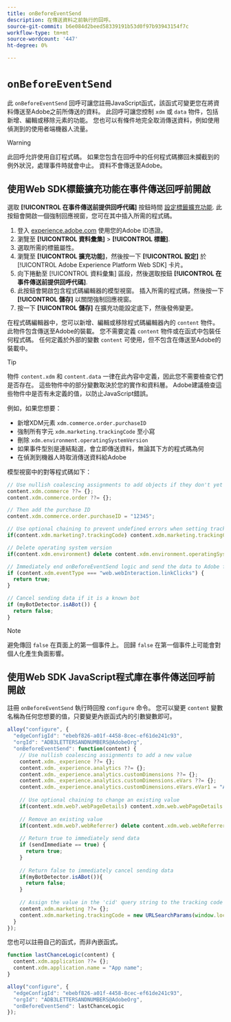 ```yaml
---
title: onBeforeEventSend
description: 在傳送資料之前執行的回呼。
source-git-commit: b6e084d2beed58339191b53d0f97b93943154f7c
workflow-type: tm+mt
source-wordcount: '447'
ht-degree: 0%

---
```


# `onBeforeEventSend`

此 `onBeforeEventSend` 回呼可讓您註冊JavaScript函式，該函式可變更您在將資料傳送至Adobe之前所傳送的資料。 此回呼可讓您控制 `xdm` 或 `data` 物件，包括新增、編輯或移除元素的功能。 您也可以有條件地完全取消傳送資料，例如使用偵測到的使用者端機器人流量。

>[!WARNING]
>
>此回呼允許使用自訂程式碼。 如果您包含在回呼中的任何程式碼擲回未攔截到的例外狀況，處理事件時就會中止。 資料不會傳送至Adobe。

## 使用Web SDK標籤擴充功能在事件傳送回呼前開啟

選取 **[!UICONTROL 在事件傳送前提供回呼代碼]** 按鈕時間 [設定標籤擴充功能](/help/tags/extensions/client/web-sdk/web-sdk-extension-configuration.md). 此按鈕會開啟一個強制回應視窗，您可在其中插入所需的程式碼。

1. 登入 [experience.adobe.com](https://experience.adobe.com) 使用您的Adobe ID憑證。
1. 瀏覽至 **[!UICONTROL 資料彙集]** > **[!UICONTROL 標籤]**.
1. 選取所需的標籤屬性。
1. 瀏覽至 **[!UICONTROL 擴充功能]**，然後按一下 **[!UICONTROL 設定]** 於 [!UICONTROL Adobe Experience Platform Web SDK] 卡片。
1. 向下捲動至 [!UICONTROL 資料彙集] 區段，然後選取按鈕 **[!UICONTROL 在事件傳送前提供回呼代碼]**.
1. 此按鈕會開啟包含程式碼編輯器的模型視窗。 插入所需的程式碼，然後按一下 **[!UICONTROL 儲存]** 以關閉強制回應視窗。
1. 按一下 **[!UICONTROL 儲存]** 在擴充功能設定底下，然後發佈變更。

在程式碼編輯器中，您可以新增、編輯或移除程式碼編輯器內的 `content` 物件。 此物件包含傳送至Adobe的裝載。 您不需要定義 `content` 物件或在函式中包裝任何程式碼。 任何定義於外部的變數 `content` 可使用，但不包含在傳送至Adobe的裝載中。

>[!TIP]
>
>物件 `content.xdm` 和 `content.data` 一律在此內容中定義，因此您不需要檢查它們是否存在。 這些物件中的部分變數取決於您的實作和資料層。 Adobe建議檢查這些物件中是否有未定義的值，以防止JavaScript錯誤。

例如，如果您想要：

* 新增XDM元素 `xdm.commerce.order.purchaseID`
* 強制所有字元 `xdm.marketing.trackingCode` 至小寫
* 刪除 `xdm.environment.operatingSystemVersion`
* 如果事件型別是連結點選，會立即傳送資料，無論其下方的程式碼為何
* 在偵測到機器人時取消傳送資料給Adobe

模型視窗中的對等程式碼如下：

```js
// Use nullish coalescing assignments to add objects if they don't yet exist
content.xdm.commerce ??= {};
content.xdm.commerce.order ??= {};

// Then add the purchase ID
content.xdm.commerce.order.purchaseID = "12345";

// Use optional chaining to prevent undefined errors when setting tracking code to lower case
if(content.xdm.marketing?.trackingCode) content.xdm.marketing.trackingCode = content.xdm.marketing.trackingCode.toLowerCase();

// Delete operating system version
if(content.xdm.environment) delete content.xdm.environment.operatingSystemVersion;

// Immediately end onBeforeEventSend logic and send the data to Adobe for this event type
if (content.xdm.eventType === "web.webInteraction.linkClicks") {
  return true;
}

// Cancel sending data if it is a known bot
if (myBotDetector.isABot()) {
  return false;
}
```

>[!NOTE]
>
>避免傳回 `false` 在頁面上的第一個事件上。 回歸 `false` 在第一個事件上可能會對個人化產生負面影響。

## 使用Web SDK JavaScript程式庫在事件傳送回呼前開啟

註冊 `onBeforeEventSend` 執行時回撥 `configure` 命令。 您可以變更 `content` 變數名稱為任何您想要的值，只要變更內嵌函式內的引數變數即可。

```js
alloy("configure", {
  "edgeConfigId": "ebebf826-a01f-4458-8cec-ef61de241c93",
  "orgId": "ADB3LETTERSANDNUMBERS@AdobeOrg",
  "onBeforeEventSend": function(content) {
    // Use nullish coalescing assignments to add a new value
    content.xdm._experience ??= {};
    content.xdm._experience.analytics ??= {};
    content.xdm._experience.analytics.customDimensions ??= {};
    content.xdm._experience.analytics.customDimensions.eVars ??= {};
    content.xdm._experience.analytics.customDimensions.eVars.eVar1 = "Analytics custom value";
    
    // Use optional chaining to change an existing value
    if(content.xdm.web?.webPageDetails) content.xdm.web.webPageDetails.URL = content.xdm.web.webPageDetails.URL.toLowerCase();
    
    // Remove an existing value
    if(content.xdm.web?.webReferrer) delete content.xdm.web.webReferrer.URL;
    
    // Return true to immediately send data
    if (sendImmediate == true) {
      return true;
    }
    
    // Return false to immediately cancel sending data
    if(myBotDetector.isABot()){
      return false;
    }
    
    // Assign the value in the 'cid' query string to the tracking code XDM element
    content.xdm.marketing ??= {};
    content.xdm.marketing.trackingCode = new URLSearchParams(window.location.search).get('cid');
  }
});
```

您也可以註冊自己的函式，而非內嵌函式。

```js
function lastChanceLogic(content) {
  content.xdm.application ??= {};
  content.xdm.application.name = "App name";
}

alloy("configure", {
  "edgeConfigId": "ebebf826-a01f-4458-8cec-ef61de241c93",
  "orgId": "ADB3LETTERSANDNUMBERS@AdobeOrg",
  "onBeforeEventSend": lastChanceLogic
});    
```
